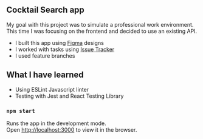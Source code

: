 ## Cocktail Search app

My goal with this project was to simulate a professional work environment.
This time I was focusing on the frontend and decided to use an existing API.

* I built this app using [Figma](https://figma.com) designs
* I worked with tasks using [Issue Tracker](http://ec2-13-51-252-148.eu-north-1.compute.amazonaws.com/)
* I used feature branches

## What I have learned

* Using ESLint Javascript linter
* Testing with Jest and React Testing Library

### `npm start`

Runs the app in the development mode.\
Open [http://localhost:3000](http://localhost:3000) to view it in the browser.
